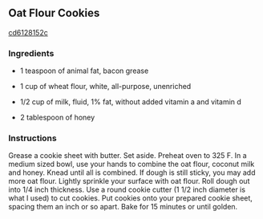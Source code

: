 ## Oat Flour Cookies

[cd6128152c](http://tastykitchen.com/recipes/desserts/oat-flour-cookies/)

### Ingredients

 - 1 teaspoon of animal fat, bacon grease

 - 1 cup of wheat flour, white, all-purpose, unenriched

 - 1/2 cup of milk, fluid, 1% fat, without added vitamin a and vitamin d

 - 2 tablespoon of honey

### Instructions

Grease a cookie sheet with butter. Set aside. Preheat oven to 325 F. In a medium sized bowl, use your hands to combine the oat flour, coconut milk and honey. Knead until all is combined. If dough is still sticky, you may add more oat flour. Lightly sprinkle your surface with oat flour. Roll dough out into 1/4 inch thickness. Use a round cookie cutter (1 1/2 inch diameter is what I used) to cut cookies. Put cookies onto your prepared cookie sheet, spacing them an inch or so apart. Bake for 15 minutes or until golden.
